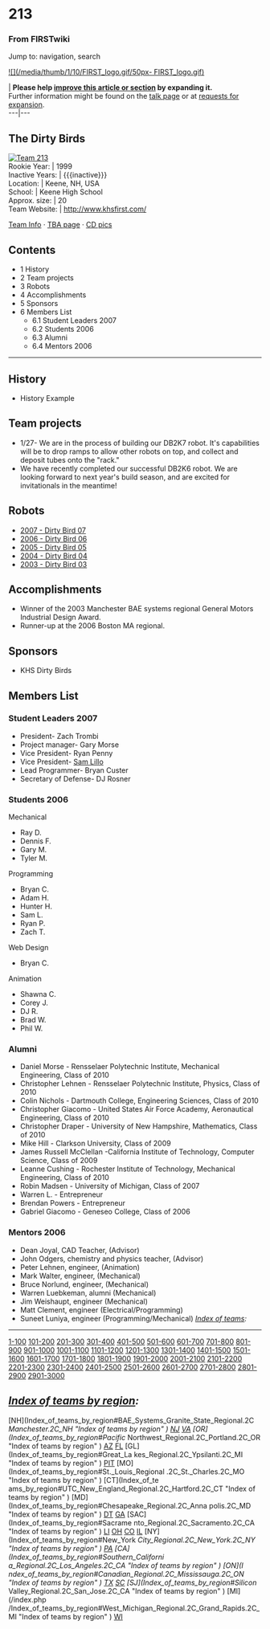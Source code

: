 # 213

### From FIRSTwiki

Jump to: navigation, search

[![](/media/thumb/1/10/FIRST_logo.gif/50px-
FIRST_logo.gif)](Image:FIRST_logo.gif "" )

| **Please help [improve this article or
section](http://www.firstwiki.net/index.php?title=213&action=edit
"http://www.firstwiki.net/index.php?title=213&action=edit" ) by expanding
it.**  
Further information might be found on the [talk page](Talk:213
"Talk:213" ) or at [requests for
expansion](FIRSTwiki:Requests_for_expansion "FIRSTwiki:Requests for
expansion" ).  
---|---  
  
  

The Dirty Birds  
---  
[![Team 213](/media/4/42/Dirtybird213.jpg)](Image:Dirtybird213.jpg
"Team 213" )  
Rookie Year: | 1999  
Inactive Years: | {{{inactive}}}  
Location: | Keene, NH, USA  
School: | Keene High School  
Approx. size: | 20  
Team Website: | <http://www.khsfirst.com/>  
  
[Team Info](http://frclinks.appspot.com/t/213
"http://frclinks.appspot.com/t/213" ) · [TBA
page](http://www.thebluealliance.net/tbatv/team.php?team=213
"http://www.thebluealliance.net/tbatv/team.php?team=213" ) · [CD
pics](http://www.chiefdelphi.com/media/photos/tags/frc213
"http://www.chiefdelphi.com/media/photos/tags/frc213" )  
  
## Contents

  * 1 History
  * 2 Team projects
  * 3 Robots
  * 4 Accomplishments
  * 5 Sponsors
  * 6 Members List
    * 6.1 Student Leaders 2007
    * 6.2 Students 2006
    * 6.3 Alumni
    * 6.4 Mentors 2006  
---  
  

## History

  * History Example 


## Team projects

  * 1/27- We are in the process of building our DB2K7 robot. It's capabilities will be to drop ramps to allow other robots on top, and collect and deposit tubes onto the "rack." 
  * We have recently completed our successful DB2K6 robot. We are looking forward to next year's build season, and are excited for invitationals in the meantime! 


## Robots

  * [2007 - Dirty Bird 07](Dirty_Bird_07_%28213%29 "Dirty Bird 07 \(213\)" )
  * [2006 - Dirty Bird 06](Dirty_Bird_06_%28213%29 "Dirty Bird 06 \(213\)" )
  * [2005 - Dirty Bird 05](Dirty_Bird_05_%28213%29 "Dirty Bird 05 \(213\)" )
  * [2004 - Dirty Bird 04](Dirty_Bird_04_%28213%29 "Dirty Bird 04 \(213\)" )
  * [2003 - Dirty Bird 03](Dirty_Bird_03_%28213%29 "Dirty Bird 03 \(213\)" )


## Accomplishments

  * Winner of the 2003 Manchester BAE systems regional General Motors Industrial Design Award. 
  * Runner-up at the 2006 Boston MA regional. 


## Sponsors

  * KHS Dirty Birds 


## Members List


### Student Leaders 2007

  * President- Zach Trombi 
  * Project manager- Gary Morse 
  * Vice President- Ryan Penny 
  * Vice President- [Sam Lillo](Sam_Lillo_%28213%29 "Sam Lillo \(213\)" )
  * Lead Programmer- Bryan Custer 
  * Secretary of Defense- DJ Rosner 


### Students 2006

Mechanical

  * Ray D. 
  * Dennis F. 
  * Gary M. 
  * Tyler M. 

Programming

  * Bryan C. 
  * Adam H. 
  * Hunter H. 
  * Sam L. 
  * Ryan P. 
  * Zach T. 

Web Design

  * Bryan C. 

Animation

  * Shawna C. 
  * Corey J. 
  * DJ R. 
  * Brad W. 
  * Phil W. 


### Alumni

  * Daniel Morse - Rensselaer Polytechnic Institute, Mechanical Engineering, Class of 2010 
  * Christopher Lehnen - Rensselaer Polytechnic Institute, Physics, Class of 2010 
  * Colin Nichols - Dartmouth College, Engineering Sciences, Class of 2010 
  * Christopher Giacomo - United States Air Force Academy, Aeronautical Engineering, Class of 2010 
  * Christopher Draper - University of New Hampshire, Mathematics, Class of 2010 
  * Mike Hill - Clarkson University, Class of 2009 
  * James Russell McClellan -California Institute of Technology, Computer Science, Class of 2009 
  * Leanne Cushing - Rochester Institute of Technology, Mechanical Engineering, Class of 2010 
  * Robin Madsen - University of Michigan, Class of 2007 
  * Warren L. - Entrepreneur 
  * Brendan Powers - Entrepreneur 
  * Gabriel Giacomo - Geneseo College, Class of 2006 


### Mentors 2006

  * Dean Joyal, CAD Teacher, (Advisor) 
  * John Odgers, chemistry and physics teacher, (Advisor) 
  * Peter Lehnen, engineer, (Animation) 
  * Mark Walter, engineer, (Mechanical) 
  * Bruce Norlund, engineer, (Mechanical) 
  * Warren Luebkeman, alumni (Mechanical) 
  * Jim Weishaupt, engineer (Mechanical) 
  * Matt Clement, engineer (Electrical/Programming) 
  * Suneet Luniya, engineer (Programming/Mechanical) 
_[Index of teams](Index_of_teams "Index of teams" ):_  
---  
  
[1-100](Index_of_teams#1-100 "Index of teams" )
[101-200](Index_of_teams#101-200 "Index of teams" )
[201-300](Index_of_teams#201-300 "Index of teams" )
[301-400](Index_of_teams#301-400 "Index of teams" )
[401-500](Index_of_teams#401-500 "Index of teams" )
[501-600](Index_of_teams#501-600 "Index of teams" )
[601-700](Index_of_teams#601-700 "Index of teams" )
[701-800](Index_of_teams#701-800 "Index of teams" )
[801-900](Index_of_teams#801-900 "Index of teams" )
[901-1000](Index_of_teams#901-1000 "Index of teams" )
[1001-1100](Index_of_teams#1001-1100 "Index of teams" )
[1101-1200](Index_of_teams#1101-1200 "Index of teams" )
[1201-1300](Index_of_teams#1201-1300 "Index of teams" )
[1301-1400](Index_of_teams#1301-1400 "Index of teams" )
[1401-1500](Index_of_teams#1401-1500 "Index of teams" )
[1501-1600](Index_of_teams#1501-1600 "Index of teams" )
[1601-1700](Index_of_teams#1601-1700 "Index of teams" )
[1701-1800](Index_of_teams#1701-1800 "Index of teams" )
[1801-1900](Index_of_teams#1801-1900 "Index of teams" )
[1901-2000](Index_of_teams#1901-2000 "Index of teams" )
[2001-2100](Index_of_teams#2001-2100 "Index of teams" )
[2101-2200](Index_of_teams#2101-2200 "Index of teams" )
[2201-2300](Index_of_teams#2201-2300 "Index of teams" )
[2301-2400](Index_of_teams#2301-2400 "Index of teams" )
[2401-2500](Index_of_teams#2401-2500 "Index of teams" )
[2501-2600](Index_of_teams#2501-2600 "Index of teams" )
[2601-2700](Index_of_teams#2601-2700 "Index of teams" )
[2701-2800](Index_of_teams#2701-2800 "Index of teams" )
[2801-2900](Index_of_teams#2801-2900 "Index of teams" )
[2901-3000](Index_of_teams#2901-3000 "Index of teams" )  
  
_[Index of teams by region](Index_of_teams_by_region "Index of
teams by region" ):_  
---  
  
[NH](Index_of_teams_by_region#BAE_Systems_Granite_State_Regional.2C
_Manchester.2C_NH "Index of teams by region" )
[NJ](Index_of_teams_by_region#New_Jersey_Regional.2C_Trenton.2C_NJ
"Index of teams by region" )
[VA](Index_of_teams_by_region#NASA.2FVCU_Regional.2C_Richmond.2C_VA
"Index of teams by region" ) [OR](Index_of_teams_by_region#Pacific_
Northwest_Regional.2C_Portland.2C_OR "Index of teams by region" )
[AZ](Index_of_teams_by_region#Arizona_Regional.2C_Phoenix.2C_AZ
"Index of teams by region" )
[FL](Index_of_teams_by_region#Florida_Regional.2C_Orlando.2C_FL
"Index of teams by region" ) [GL](Index_of_teams_by_region#Great_La
kes_Regional.2C_Ypsilanti.2C_MI "Index of teams by region" ) [PIT](
Index_of_teams_by_region#Pittsburgh_Regional.2C_Pittsburgh.2C_PA "Index of
teams by region" ) [MO](Index_of_teams_by_region#St._Louis_Regional
.2C_St._Charles.2C_MO "Index of teams by region" ) [CT](Index_of_te
ams_by_region#UTC_New_England_Regional.2C_Hartford.2C_CT "Index of teams by
region" ) [MD](Index_of_teams_by_region#Chesapeake_Regional.2C_Anna
polis.2C_MD "Index of teams by region" )
[DT](Index_of_teams_by_region#Detroit_Regional.2C_Detroit.2C_MI
"Index of teams by region" )
[GA](Index_of_teams_by_region#Peachtree_Regional.2C_Duluth.2C_GA
"Index of teams by region" ) [SAC](Index_of_teams_by_region#Sacrame
nto_Regional.2C_Sacramento.2C_CA "Index of teams by region" ) [LI](
Index_of_teams_by_region#SBPLI_Long_Island_Regional.2C_Brentwood.2C_NY "Index
of teams by region" )
[OH](Index_of_teams_by_region#Buckeye_Regional.2C_Cleveland.2C_OH
"Index of teams by region" )
[CO](Index_of_teams_by_region#Colorado_Regional.2C_Denver.2C_CO
"Index of teams by region" )
[IL](Index_of_teams_by_region#Midwest_Regional.2C_Evanston.2C_IL
"Index of teams by region" ) [NY](Index_of_teams_by_region#New_York
_City_Regional.2C_New_York.2C_NY "Index of teams by region" ) [PA](
Index_of_teams_by_region#Philadelphia_Regional.2C_Philadelphia.2C_PA "Index of
teams by region" ) [CA](Index_of_teams_by_region#Southern_Californi
a_Regional.2C_Los_Angeles.2C_CA "Index of teams by region" ) [ON](I
ndex_of_teams_by_region#Canadian_Regional.2C_Mississauga.2C_ON "Index of teams
by region" )
[TX](Index_of_teams_by_region#Lone_Star_Regional.2C_Houston.2C_TX
"Index of teams by region" )
[SC](Index_of_teams_by_region#Palmetto_Regional.2C_Columbia.2C_SC
"Index of teams by region" ) [SJ](Index_of_teams_by_region#Silicon_
Valley_Regional.2C_San_Jose.2C_CA "Index of teams by region" ) [MI](/index.php
/Index_of_teams_by_region#West_Michigan_Regional.2C_Grand_Rapids.2C_MI "Index
of teams by region" )
[WI](Index_of_teams_by_region#Wisconsin_Regional.2C_Milwaukee.2C_WI
"Index of teams by region" )  
  
